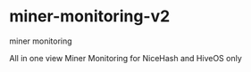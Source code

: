 # miner-monitoring-v2
miner monitoring


All in one view Miner Monitoring for NiceHash and HiveOS only
